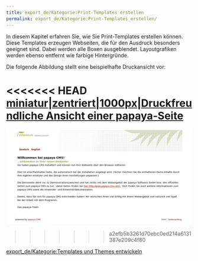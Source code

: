 ```yaml
---
title: export_de/Kategorie:Print-Templates erstellen
permalink: export_de/Kategorie:Print-Templates_erstellen/
---
```


In diesem Kapitel erfahren Sie, wie Sie Print-Templates erstellen können. Diese Templates erzeugen Webseiten, die für den Ausdruck besonders geeignet sind. Dabei werden alle Boxen ausgeblendet. Layoutgrafiken werden ebenso entfernt wie farbige Hintergründe.

Die folgende Abbildung stellt eine beispielhafte Druckansicht vor:

<<<<<<< HEAD
[miniatur|zentriert|1000px|Druckfreundliche Ansicht einer papaya-Seite](/images/File:DruckfreundlicheAusgabe.png )
=======
![File:DruckfreundlichAusgabe.png](images/DruckfreundlicheAusgabe.png)
>>>>>>> a2efb5b3261d70ebc0ed214a6131387e209c4f80

[export_de/Kategorie:Templates und Themes entwickeln](export_de/Kategorie:Templates_und_Themes_entwickeln )
